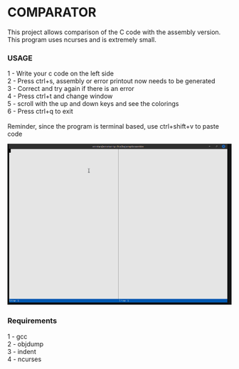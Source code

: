 # COMPARATOR
This project  allows comparison of the C code with the assembly version. This program uses ncurses and is extremely small. 

### USAGE
1 - Write your c code on the left side<br>
2 - Press ctrl+s, assembly or error printout now needs to be generated<br>
3 - Correct and try again if there is an error<br>
4 - Press ctrl+t and change window<br>
5 - scroll with the up and down keys and see the colorings<br>
6 - Press ctrl+q to exit<br>
<br>
Reminder, since the program is terminal based, use ctrl+shift+v to paste code

![example](https://github.com/ehanhalici/comparator/blob/master/example.gif)

### Requirements
1 - gcc<br>
2 - objdump<br>
3 - indent<br>
4 - ncurses<br>

